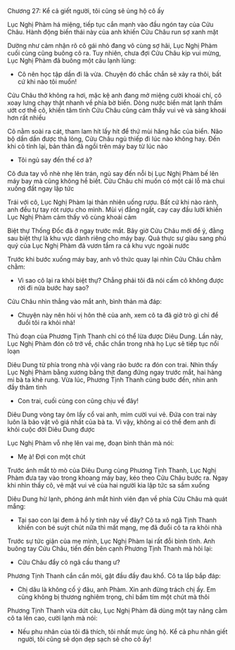 




Chương 27: Kể cả giết người, tôi cũng sẽ ủng hộ cô ấy

Lục Nghị Phàm há miệng, tiếp tục cắn mạnh vào đầu ngón tay của Cửu Châu. Hành động biến thái này của anh khiến Cửu Châu run sợ xanh mặt

Dường như cảm nhận rõ cô gái nhỏ đang vô cùng sợ hãi, Lục Nghị Phàm cuối cùng cũng buông cô ra. Tuy nhiên, chưa đợi Cửu Châu kịp vui mừng, Lục Nghị Phàm đã buông một câu lạnh lùng:

- Cô nên học tập dần đi là vừa. Chuyện đó chắc chắn sẽ xảy ra thôi, bất cứ khi nào tôi muốn!

Cửu Châu thở không ra hơi, mặc kệ anh đang mở miệng cười khoái chí, cô xoay lưng chạy thật nhanh về phía bờ biển. Dòng nước biển mát lạnh thấm ướt cơ thể cô, khiến tâm tình Cửu Châu cũng cảm thấy vui vẻ và sảng khoái hơn rất nhiều

Cô nằm soài ra cát, tham lam hít lấy hít để thứ mùi hăng hắc của biển. Não bộ dần dần được thả lỏng, Cửu Châu ngủ thiếp đi lúc nào không hay. Đến khi cô tỉnh lại, bản thân đã ngồi trên máy bay từ lúc nào

- Tôi ngủ say đến thế cơ à?

Cô đưa tay vỗ nhè nhẹ lên trán, ngủ say đến nỗi bị Lục Nghị Phàm bế lên máy bay mà cũng không hề biết. Cửu Châu chỉ muốn có một cái lỗ mà chui xuống đất ngay lập tức

Trái với cô, Lục Nghị Phàm lại thản nhiên uống rượu. Bất cứ khi nào rảnh, anh đều tự tay rót rượu cho mình. Mùi vị đắng ngắt, cay cay đầu lưỡi khiến Lục Nghị Phàm cảm thấy vô cùng khoái cảm

Biệt thự Thống Đốc đã ở ngay trước mắt. Bây giờ Cửu Châu mới để ý, đằng sau biệt thự là khu vực dành riêng cho máy bay. Quả thực sự giàu sang phú quý của Lục Nghị Phàm đã vươn tầm ra cả khu vực ngoài nước

Trước khi bước xuống máy bay, anh vô thức quay lại nhìn Cửu Châu chằm chằm:

- Vì sao cô lại ra khỏi biệt thự? Chẳng phải tôi đã nói cấm cô không được rời đi nửa bước hay sao?

Cửu Châu nhìn thẳng vào mắt anh, bình thản mà đáp:

- Chuyện này nên hỏi vị hôn thê của anh, xem cô ta đã giở trò gì chỉ để đuổi tôi ra khỏi nhà!

Thủ đoạn của Phương Tịnh Thanh chỉ có thể lừa được Diêu Dung. Lần này, Lục Nghị Phàm đón cô trở về, chắc chắn trong nhà họ Lục sẽ tiếp tục nổi loạn

Diêu Dung từ phía trong nhà vội vàng rảo bước ra đón con trai. Nhìn thấy Lục Nghị Phàm bằng xương bằng thịt đang đứng ngay trước mắt, hai hàng mi bà ta khẽ rung. Vừa lúc, Phương Tịnh Thanh cũng bước đến, nhìn anh đầy thâm tình

- Con trai, cuối cùng con cũng chịu về đây!

Diêu Dung vòng tay ôm lấy cổ vai anh, mỉm cười vui vẻ. Đứa con trai này luôn là bảo vật vô giá nhất của bà ta. Vì vậy, không ai có thể đem anh đi khỏi cuộc đời Diêu Dung được

Lục Nghị Phàm vỗ nhẹ lên vai mẹ, đoạn bình thản mà nói:

- Mẹ à! Đợi con một chút

Trước ánh mắt tò mò của Diêu Dung cùng Phương Tịnh Thanh, Lục Nghị Phàm đưa tay vào trong khoang máy bay, kéo theo Cửu Châu bước ra. Ngay khi nhìn thấy cô, vẻ mặt vui vẻ của hai người kia lập tức sa sầm xuống

Diêu Dung hừ lạnh, phóng ánh mắt hình viên đạn về phía Cừu Châu mà quát mắng:

- Tại sao con lại đem ả hồ ly tinh này về đây? Cô ta xô ngã Tịnh Thanh khiến con bé suýt chút nữa thì mất mạng, mẹ đã đuổi cô ta ra khỏi nhà

Trước sự tức giận của mẹ mình, Lục Nghị Phàm lại rất đỗi bình tĩnh. Anh buông tay Cửu Châu, tiến đến bên cạnh Phương Tịnh Thanh mà hỏi lại:

- Cửu Châu đẩy cô ngã cầu thang ư?

Phương Tịnh Thanh cắn cắn môi, gật đầu đầy đau khổ. Cô ta lắp bắp đáp:

- Chị dâu là không cố ý đâu, anh Phàm. Xin anh đừng trách chị ấy. Em cũng không bị thương nghiêm trọng, chỉ bầm tím một chút mà thôi

Phương Tịnh Thanh vừa dứt câu, Lục Nghị Phàm đã dùng một tay nâng cằm cô ta lên cao, cười lạnh mà nói:

- Nếu phu nhân của tôi đã thích, tôi nhất mực ủng hộ. Kể cả phu nhân giết người, tôi cũng sẽ dọn dẹp sạch sẽ cho cô ấy!




